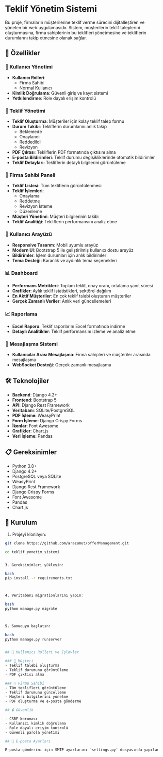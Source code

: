 # Teklif Yönetim Sistemi

Bu proje, firmaların müşterilerine teklif verme sürecini dijitalleştiren ve yöneten bir web uygulamasıdır. Sistem, müşterilerin teklif taleplerini oluşturmasına, firma sahiplerinin bu teklifleri yönetmesine ve tekliflerin durumlarını takip etmesine olanak sağlar.

## 🚀 Özellikler

### 👥 Kullanıcı Yönetimi
- **Kullanıcı Rolleri**: 
  - Firma Sahibi
  - Normal Kullanıcı
- **Kimlik Doğrulama**: Güvenli giriş ve kayıt sistemi
- **Yetkilendirme**: Role dayalı erişim kontrolü

### 📝 Teklif Yönetimi
- **Teklif Oluşturma**: Müşteriler için kolay teklif talep formu
- **Durum Takibi**: Tekliflerin durumlarını anlık takip
  - Beklemede
  - Onaylandı
  - Reddedildi
  - Revizyon
- **PDF Çıktısı**: Tekliflerin PDF formatında çıktısını alma
- **E-posta Bildirimleri**: Teklif durumu değişikliklerinde otomatik bildirimler
- **Teklif Detayları**: Tekliflerin detaylı bilgilerini görüntüleme

### 💼 Firma Sahibi Paneli
- **Teklif Listesi**: Tüm tekliflerin görüntülenmesi
- **Teklif İşlemleri**:
  - Onaylama
  - Reddetme
  - Revizyon İsteme
  - Düzenleme
- **Müşteri Yönetimi**: Müşteri bilgilerinin takibi
- **Teklif Analitiği**: Tekliflerin performansını analiz etme

### 🎨 Kullanıcı Arayüzü
- **Responsive Tasarım**: Mobil uyumlu arayüz
- **Modern UI**: Bootstrap 5 ile geliştirilmiş kullanıcı dostu arayüz
- **Bildirimler**: İşlem durumları için anlık bildirimler
- **Tema Desteği**: Karanlık ve aydınlık tema seçenekleri

### 📊 Dashboard
- **Performans Metrikleri**: Toplam teklif, onay oranı, ortalama yanıt süresi
- **Grafikler**: Aylık teklif istatistikleri, sektörel dağılım
- **En Aktif Müşteriler**: En çok teklif talebi oluşturan müşteriler
- **Gerçek Zamanlı Veriler**: Anlık veri güncellemeleri

### 📈 Raporlama
- **Excel Raporu**: Teklif raporlarını Excel formatında indirme
- **Detaylı Analitikler**: Teklif performansını izleme ve analiz etme

### 💬 Mesajlaşma Sistemi
- **Kullanıcılar Arası Mesajlaşma**: Firma sahipleri ve müşteriler arasında mesajlaşma
- **WebSocket Desteği**: Gerçek zamanlı mesajlaşma

## 🛠 Teknolojiler

- **Backend**: Django 4.2+
- **Frontend**: Bootstrap 5
- **API**: Django Rest Framework
- **Veritabanı**: SQLite/PostgreSQL
- **PDF İşleme**: WeasyPrint
- **Form İşleme**: Django Crispy Forms
- **İkonlar**: Font Awesome
- **Grafikler**: Chart.js
- **Veri İşleme**: Pandas

## 📋 Gereksinimler 

- Python 3.8+
- Django 4.2+
- PostgreSQL veya SQLite
- WeasyPrint
- Django Rest Framework
- Django Crispy Forms
- Font Awesome
- Pandas
- Chart.js

## 🚀 Kurulum

1. Projeyi klonlayın:

```bash
git clone https://github.com/arazumut/offerManagement.git

cd teklif_yonetim_sistemi


3. Gereksinimleri yükleyin:

bash
pip install -r requirements.txt



4. Veritabanı migrationlarını yapın:

bash
python manage.py migrate



5. Sunucuyu başlatın:

bash
python manage.py runserver


## 👥 Kullanıcı Rolleri ve İşlevler

### 📱 Müşteri
- Teklif talebi oluşturma
- Teklif durumunu görüntüleme
- PDF çıktısı alma

### 👔 Firma Sahibi
- Tüm teklifleri görüntüleme
- Teklif durumunu güncelleme
- Müşteri bilgilerini yönetme
- PDF oluşturma ve e-posta gönderme

## 🔒 Güvenlik

- CSRF koruması
- Kullanıcı kimlik doğrulama
- Role dayalı erişim kontrolü
- Güvenli parola yönetimi

## 📧 E-posta Ayarları

E-posta gönderimi için SMTP ayarlarını `settings.py` dosyasında yapılandırın:






